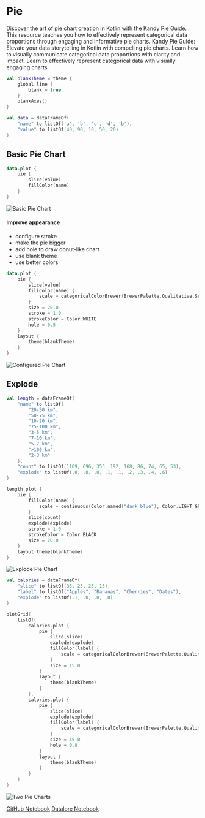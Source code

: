 # Pie

<show-structure for="chapter,procedure" depth="2"></show-structure>

<web-summary>
Discover the art of pie chart creation in Kotlin with the Kandy Pie Guide.
This resource teaches you how to effectively represent categorical data proportions through engaging and informative pie charts.
</web-summary>

<card-summary>
Kandy Pie Guide: Elevate your data storytelling in Kotlin with compelling pie charts.
Learn how to visually communicate categorical data proportions with clarity and impact.
</card-summary>

<link-summary>
Learn to effectively represent categorical data with visually engaging charts.
</link-summary>



<!---IMPORT org.jetbrains.kotlinx.kandy.letsplot.samples.guides.Pie-->

<!---FUN guidePieBlankTheme-->

```kotlin
val blankTheme = theme {
    global.line {
        blank = true
    }
    blankAxes()
}
```

<!---END-->

<!---FUN guidePieData-->

```kotlin
val data = dataFrameOf(
    "name" to listOf('a', 'b', 'c', 'd', 'b'),
    "value" to listOf(40, 90, 10, 50, 20)
)
```

<!---END-->

## Basic Pie Chart

<!---FUN guidePieBasicPieChart-->

```kotlin
data.plot {
    pie {
        slice(value)
        fillColor(name)
    }
}
```

<!---END-->

![Basic Pie Chart](guidePieBasicPieChart.svg)

#### Improve appearance

* configure stroke
* make the pie bigger
* add hole to draw donut-like chart
* use blank theme
* use better colors

<!---FUN guidePieCustomizedPieChart-->

```kotlin
data.plot {
    pie {
        slice(value)
        fillColor(name) {
            scale = categoricalColorBrewer(BrewerPalette.Qualitative.Set1)
        }
        size = 20.0
        stroke = 1.0
        strokeColor = Color.WHITE
        hole = 0.5
    }
    layout {
        theme(blankTheme)
    }
}
```

<!---END-->

![Configured Pie Chart](guidePieCustomizedPieChart.svg)

## Explode

<!---FUN guidePieLengthData-->

```kotlin
val length = dataFrameOf(
    "name" to listOf(
        "20-50 km",
        "50-75 km",
        "10-20 km",
        "75-100 km",
        "3-5 km",
        "7-10 km",
        "5-7 km",
        ">100 km",
        "2-3 km"
    ),
    "count" to listOf(1109, 696, 353, 192, 168, 86, 74, 65, 53),
    "explode" to listOf(.0, .0, .0, .1, .1, .2, .3, .4, .6)
)
```

<!---END-->

<!---FUN guidePieExplodePieChart-->

```kotlin
length.plot {
    pie {
        fillColor(name) {
            scale = continuous(Color.named("dark_blue"), Color.LIGHT_GREEN)
        }
        slice(count)
        explode(explode)
        stroke = 1.0
        strokeColor = Color.BLACK
        size = 20.0
    }
    layout.theme(blankTheme)
}
```

<!---END-->

![Explode Pie Chart](guidePieExplodePieChart.svg)

<!---FUN guidePieCaloriesData-->

```kotlin
val calories = dataFrameOf(
    "slice" to listOf(35, 25, 25, 15),
    "label" to listOf("Apples", "Bananas", "Cherries", "Dates"),
    "explode" to listOf(.1, .0, .0, .0)
)
```

<!---END-->

<!---FUN guidePieChartsInPlotGrid-->

```kotlin
plotGrid(
    listOf(
        calories.plot {
            pie {
                slice(slice)
                explode(explode)
                fillColor(label) {
                    scale = categoricalColorBrewer(BrewerPalette.Qualitative.Set1)
                }
                size = 15.0
            }
            layout {
                theme(blankTheme)
            }
        },
        calories.plot {
            pie {
                slice(slice)
                explode(explode)
                fillColor(label) {
                    scale = categoricalColorBrewer(BrewerPalette.Qualitative.Set1)
                }
                size = 15.0
                hole = 0.8
            }
            layout {
                theme(blankTheme)
            }
        }
    )
)
```

<!---END-->

![Two Pie Charts](guidePieChartsInPlotGrid.svg)


<seealso style="cards">
       <category ref="example-ktnb">
           <a href="https://github.com/Kotlin/kandy/blob/main/examples/notebooks/lets-plot/guides/pie.ipynb" summary="View the notebook on our GitHub repository">GitHub Notebook</a>
           <a href="https://datalore.jetbrains.com/report/static/KQKedA4jDrKu63O53gEN0z/NLBjw7czv1wZOB7wyuIQz7" summary="Experiment with this example on Datalore">Datalore Notebook</a>
       </category>
</seealso>
